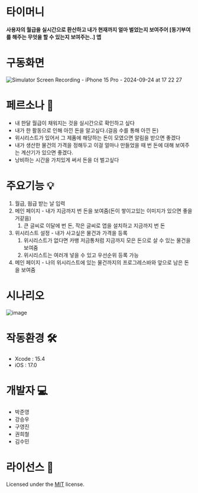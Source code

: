 # 타이머니
**사용자의 월급을 실시간으로 환산하고 내가 현재까지 얼마 벌었는지 보여주어 [동기부여를 해주는 무엇을 할 수 있는지 보여주는..] 앱**

# 구동화면
![Simulator Screen Recording - iPhone 15 Pro - 2024-09-24 at 17 22 27](https://github.com/user-attachments/assets/d30924ce-dbf2-4adc-affd-7fbd54d6d869)

# 페르소나 👥
- 내 한달 월급이 채워지는 것을 실시간으로 확인하고 싶다
- 내가 한 활동으로 인해 아낀 돈을 알고싶다.(걸음 수를 통해 아낀 돈)
- 위시리스트가 있어서 그 제품에 해당하는 돈이 모였으면 알림을 받으면 좋겠다
- 내가 생산한 물건의 가격을 정해두고 이걸 얼마나 만들었을 때 번 돈에 대해 보여주는 계산기가 있으면 좋겠다.
- 낭비하는 시간을 가치있게 써서 돈을 더 벌고싶다

# 주요기능 💡
1. 월급, 웝급 받는 날 입력
2. 메인 페이지 - 내가 지금까지 번 돈을 보여줌(돈이 쌓이고있는 이미지가 있으면 좋을거같음)
    1) 큰 글씨로 이달에 번 돈, 작은 글씨로 앱을 설치하고 지금까지 번 돈
3. 위시리스트 설정 - 내가 사고싶은 물건과 가격을 등록
    1) 위시리스트가 없다면 카뱅 저금통처럼 지금까지 모은 돈으로 살 수 있는 물건을 보여줌
    2) 위시리스트는 여러개 넣을 수 있고 우선순위 등록 가능
4. 메인 페이지 - 나의 위시리스트에 있는 물건까지의 프로그레스바와 앞으로 남은 돈을 보여줌

# 시나리오
![image](https://github.com/user-attachments/assets/f0ca591c-702a-47c1-b6fe-bad2555c36fb)


# 작동환경 🛠️
- Xcode : 15.4
- iOS : 17.0

# 개발자 💻
- 박준영
- 강승우
- 구영진
- 권희철
- 김수민

# 라이선스 🧭
Licensed under the [MIT](LICENSE) license.
